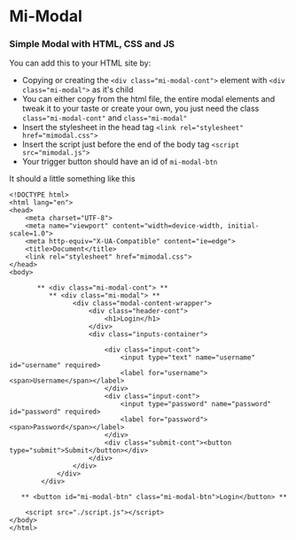 # Mi-Modal
### Simple Modal with HTML, CSS and JS 
You can add this to your HTML site by:
- Copying or creating the `<div class="mi-modal-cont">` element with `<div class="mi-modal">` as it's child
- You can either copy from the html file, the entire modal elements and tweak it to your taste or create your own, you just need the class `class="mi-modal-cont"` and `class="mi-modal"`
- Insert the stylesheet in the head tag `<link rel="stylesheet" href="mimodal.css">`
- Insert the script just before the end of the body tag `<script src="mimodal.js">`
- Your trigger button should have an id of `mi-modal-btn`

It should a little something like this

```
<!DOCTYPE html>
<html lang="en">
<head>
    <meta charset="UTF-8">
    <meta name="viewport" content="width=device-width, initial-scale=1.0">
    <meta http-equiv="X-UA-Compatible" content="ie=edge">
    <title>Document</title>
    <link rel="stylesheet" href="mimodal.css">
</head>
<body>
    
       ** <div class="mi-modal-cont"> **
          ** <div class="mi-modal"> **
                <div class="modal-content-wrapper">
                    <div class="header-cont">
                        <h1>Login</h1>
                    </div>
                    <div class="inputs-container">
                        
                        <div class="input-cont">
                            <input type="text" name="username" id="username" required>
                            <label for="username"><span>Username</span></label>
                        </div>
                        <div class="input-cont">
                            <input type="password" name="password" id="password" required>
                            <label for="password"><span>Password</span></label>
                        </div>
                        <div class="submit-cont"><button type="submit">Submit</button></div>    
                    </div>
                </div>
            </div>
        </div>
    
   ** <button id="mi-modal-btn" class="mi-modal-btn">Login</button> **
    
    <script src="./script.js"></script>
</body>
</html>

```

